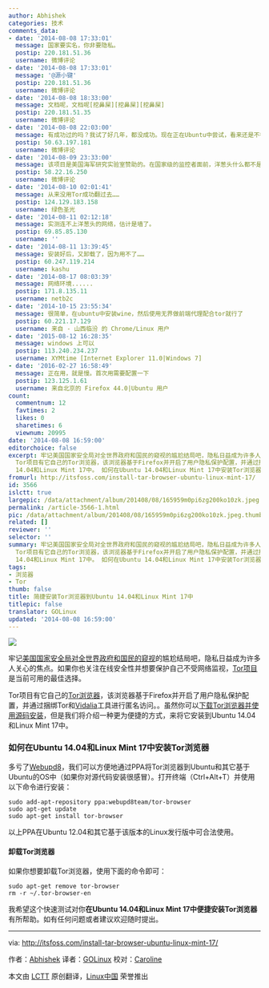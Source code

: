 ```yaml
---
author: Abhishek
categories: 技术
comments_data:
- date: '2014-08-08 17:33:01'
  message: 国家要实名，你非要隐私。
  postip: 220.181.51.36
  username: 微博评论
- date: '2014-08-08 17:33:01'
  message: '@源小键'
  postip: 220.181.51.36
  username: 微博评论
- date: '2014-08-08 18:33:00'
  message: 文档呢，文档呢[挖鼻屎][挖鼻屎][挖鼻屎]
  postip: 220.181.51.35
  username: 微博评论
- date: '2014-08-08 22:03:00'
  message: 有成功过的吗？我试了好几年，都没成功。现在正在Ubuntu中尝试，看来还是不行。
  postip: 50.63.197.181
  username: 微博评论
- date: '2014-08-09 23:33:00'
  message: 该项目是美国海军研究实验室赞助的。在国家级的监控者面前，洋葱头什么都不是。
  postip: 58.22.16.250
  username: 微博评论
- date: '2014-08-10 02:01:41'
  message: 从来没用Tor成功翻过去……
  postip: 124.129.183.158
  username: 绿色圣光
- date: '2014-08-11 02:12:18'
  message: 实测连不上洋葱头的网络，估计是墙了。
  postip: 69.85.85.130
  username: ''
- date: '2014-08-11 13:39:45'
  message: 安装好后，又卸载了，因为用不了……
  postip: 60.247.119.214
  username: kashu
- date: '2014-08-17 08:03:39'
  message: 网络环境......
  postip: 171.8.135.11
  username: netb2c
- date: '2014-10-15 23:55:34'
  message: 很简单，在ubuntu中安装wine，然后使用无界做前端代理配合tor就行了
  postip: 60.221.17.129
  username: 来自 - 山西临汾 的 Chrome/Linux 用户
- date: '2015-08-12 16:28:35'
  message: windows 上可以
  postip: 113.240.234.237
  username: XYMtime [Internet Explorer 11.0|Windows 7]
- date: '2016-02-27 16:58:49'
  message: 正在用，就是慢。首次用需要配置一下
  postip: 123.125.1.61
  username: 来自北京的 Firefox 44.0|Ubuntu 用户
count:
  commentnum: 12
  favtimes: 2
  likes: 0
  sharetimes: 6
  viewnum: 20995
date: '2014-08-08 16:59:00'
editorchoice: false
excerpt: 牢记美国国家安全局对全世界政府和国民的窥视的尴尬结局吧，隐私日益成为许多人关心的焦点。如果你也关注在线安全性并想要保护自己不受网络监视，Tor项目是当前可用的最佳选择。
  Tor项目有它自己的Tor浏览器，该浏览器基于Firefox并开启了用户隐私保护配置，并通过捆绑Tor和Vidalia工具进行匿名访问。。虽然你可以下载Tor浏览器并使用源码安装，但是我们将介绍一种更为便捷的方式，来将它安装到Ubuntu
  14.04和Linux Mint 17中。 如何在Ubuntu 14.04和Linux Mint 17中安装Tor浏览器 多亏了Webupd8，我们可以方便地通过PPA将Tor浏览器到Ubun
fromurl: http://itsfoss.com/install-tar-browser-ubuntu-linux-mint-17/
id: 3566
islctt: true
largepic: /data/attachment/album/201408/08/165959m0pi6zg200ko10zk.jpeg
permalink: /article-3566-1.html
pic: /data/attachment/album/201408/08/165959m0pi6zg200ko10zk.jpeg.thumb.jpg
related: []
reviewer: ''
selector: ''
summary: 牢记美国国家安全局对全世界政府和国民的窥视的尴尬结局吧，隐私日益成为许多人关心的焦点。如果你也关注在线安全性并想要保护自己不受网络监视，Tor项目是当前可用的最佳选择。
  Tor项目有它自己的Tor浏览器，该浏览器基于Firefox并开启了用户隐私保护配置，并通过捆绑Tor和Vidalia工具进行匿名访问。。虽然你可以下载Tor浏览器并使用源码安装，但是我们将介绍一种更为便捷的方式，来将它安装到Ubuntu
  14.04和Linux Mint 17中。 如何在Ubuntu 14.04和Linux Mint 17中安装Tor浏览器 多亏了Webupd8，我们可以方便地通过PPA将Tor浏览器到Ubun
tags:
- 浏览器
- Tor
thumb: false
title: 简捷安装Tor浏览器到Ubuntu 14.04和Linux Mint 17中
titlepic: false
translator: GOLinux
updated: '2014-08-08 16:59:00'
---
```


[![](https://camo.githubusercontent.com/a5aa027d4404b9108e859074a3374784c770e109/687474703a2f2f697473666f73732e697473666f73732e6e6574646e612d63646e2e636f6d2f77702d636f6e74656e742f75706c6f6164732f323031342f30372f546f725f42726f777365725f5562756e74752e6a706567)](https://camo.githubusercontent.com/a5aa027d4404b9108e859074a3374784c770e109/687474703a2f2f697473666f73732e697473666f73732e6e6574646e612d63646e2e636f6d2f77702d636f6e74656e742f75706c6f6164732f323031342f30372f546f725f42726f777365725f5562756e74752e6a706567)


牢记[美国国家安全局对全世界政府和国民的窥视](http://projects.propublica.org/nsa-grid/)的尴尬结局吧，隐私日益成为许多人关心的焦点。如果你也关注在线安全性并想要保护自己不受网络监视，[Tor项目](https://www.torproject.org/)是当前可用的最佳选择。


Tor项目有它自己的[Tor浏览器](https://www.torproject.org/projects/torbrowser.html.en)，该浏览器基于Firefox并开启了用户隐私保护配置，并通过捆绑Tor和[Vidalia](https://www.torproject.org/projects/vidalia.html.en)工具进行匿名访问。。虽然你可以[下载Tor浏览器并使用源码安装](https://www.torproject.org/projects/torbrowser.html.en#linux)，但是我们将介绍一种更为便捷的方式，来将它安装到Ubuntu 14.04和Linux Mint 17中。


### 如何在Ubuntu 14.04和Linux Mint 17中安装Tor浏览器


多亏了[Webupd8](http://www.webupd8.org/)，我们可以方便地通过PPA将Tor浏览器到Ubuntu和其它基于Ubuntu的OS中（如果你对源代码安装很感冒）。打开终端（Ctrl+Alt+T）并使用以下命令进行安装：



```
sudo add-apt-repository ppa:webupd8team/tor-browser
sudo apt-get update
sudo apt-get install tor-browser

```

以上PPA在Ubuntu 12.04和其它基于该版本的Linux发行版中可合法使用。


#### 卸载Tor浏览器


如果你想要卸载Tor浏览器，使用下面的命令即可：



```
sudo apt-get remove tor-browser
rm -r ~/.tor-browser-en

```

我希望这个快速测试对你**在Ubuntu 14.04和Linux Mint 17中便捷安装Tor浏览器**有所帮助。如有任何问题或者建议欢迎随时提出。




---


via: <http://itsfoss.com/install-tar-browser-ubuntu-linux-mint-17/>


作者：[Abhishek](http://itsfoss.com/author/Abhishek/) 译者：[GOLinux](https://github.com/GOLinux) 校对：[Caroline](https://github.com/carolinewuyan)


本文由 [LCTT](https://github.com/LCTT/TranslateProject) 原创翻译，[Linux中国](http://linux.cn/) 荣誉推出